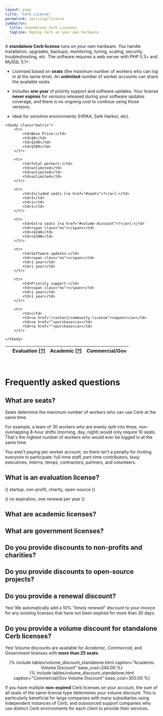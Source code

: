 ```yaml
---
layout: page
title: "Cerb License"
permalink: /pricing/license
jumbotron:
  title: Standalone Cerb Licenses
  tagline: Deploy Cerb on your own hardware
---
```


A __standalone Cerb license__ runs on your own hardware. You handle installation, upgrades, backups, monitoring, tuning, scaling, security, troubleshooting, etc. The software requires a web server with PHP 5.3+ and MySQL 5.1+.

* Licensed based on **seats** (the maximum number of workers who can log in at the same time). An **unlimited** number of worker accounts can share the available seats.

* Includes **one year** of priority support and software updates. Your license **never expires** for versions released during your software updates coverage, and there is no ongoing cost to continue using those versions.

* Ideal for sensitive environments (HIPAA, Safe Harbor, etc).

<table class="cerb-pricing-matrix">
	<thead>
		<tr>
			<th></th>
			<th>Evaluation [<a href="#evaluation">?</a>]</th>
			<th>Academic [<a href="#academic">?</a>]</th>
			<th>Commercial/Gov</th>
		</tr>
	</thead>
	
	<tbody class="matrix">
		<tr>
			<td>Base Price:</td>
			<td>$0</td>
			<td>$240</td>
			<td>$300</td>
		</tr>
		
		<tr>
			<td>Total workers:</td>
			<td>unlimited</td>
			<td>unlimited</td>
			<td>unlimited</td>
		</tr>
		
		<tr>
			<td>Included seats [<a href="#seats">?</a>]:</td>
			<td>3</td>
			<td>1</td>
			<td>1</td>
		</tr>

		<tr>
			<td>Extra seats [<a href="#volume-discount">?</a>]:</td>
			<td><span class="no"></span></td>
			<td>+$240</td>
			<td>+$300</td>
		</tr>
		
		<tr>
			<td>Software updates:</td>
			<td><span class="no"></span></td>
			<td>1 year</td>
			<td>1 year</td>
		</tr>

		<tr>
			<td>Priority support:</td>
			<td><span class="no"></span></td>
			<td>1 year</td>
			<td>1 year</td>
		</tr>

		<tr>
			<td></td>
			<td><a href="/contact/community-license">request</a></td>
			<td><a href="">purchase</a></td>
			<td><a href="">purchase</a></td>
		</tr>

	</tbody>
	
</table>
<br>

# Frequently asked questions

<div id="seats"></div>

## What are seats?

Seats determine the maximum number of workers who can use Cerb at the same time.

For example, a team of 30 workers who are evenly split into three, non-overlapping 8-hour shifts (morning, day, night) would only require 10 seats. That's the highest number of workers who would ever be logged in at the same time.

You aren't paying per worker account, so there isn't a penalty for inviting everyone to participate: full-time staff, part-time contributors, busy executives, interns, temps, contractors, partners, and volunteers.

<div id="community"></div>

## What is an evaluation license?

(( startup, non-profit, charity, open-source ))

(( no expiration, one renewal per year ))

<div id="academic"></div>

## What are academic licenses?

<div id="government"></div>

## What are government licenses?

<div id="non-profit"></div>

## Do you provide discounts to non-profits and charities?

<div id="opensource"></div>

## Do you provide discounts to open-source projects?

<div id="renewal"></div>

## Do you provide a renewal discount?

Yes! We automatically add a 10% _"timely renewal_" discount to your invoice for any existing licenses that have not been expired for more than 30 days.

<div id="volume-discount"></div>

## Do you provide a volume discount for standalone Cerb licenses?

Yes! Volume discounts are available for _Academic_, _Commercial_, and _Government_ licenses with __more than 25 seats__.

<div class="grid">
<div class="unit half" align="center">
{% include tables/volume_discount_standalone.html caption="Academic Volume Discount" base_cost=240.00 %}
</div>
<div class="unit half" align="center">
{% include tables/volume_discount_standalone.html caption="Commercial/Gov Volume Discount" base_cost=300.00 %}
</div>
</div>

If you have multiple **non-expired** Cerb licenses on your account, the sum of all seats of the same license type determines your volume discount. This is particularly beneficial for large companies with many subsidiaries using independent instances of Cerb, and outsourced support companies who use distinct Cerb environments for each client to provide their services.

